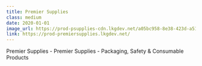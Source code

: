 ```yaml
---
title: Premier Supplies
class: medium
date: 2020-01-01
image_url: https://prod-psupplies-cdn.lkgdev.net/a05bc958-8e38-423d-a51b-f12aab28c2dc.svg
link: https://prod-premiersupplies.lkgdev.net/
---
```


Premier Supplies - Premier Supplies - Packaging, Safety & Consumable Products